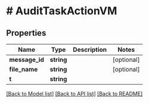 # # AuditTaskActionVM

## Properties

Name | Type | Description | Notes
------------ | ------------- | ------------- | -------------
**message_id** | **string** |  | [optional]
**file_name** | **string** |  | [optional]
**t** | **string** |  |

[[Back to Model list]](../../README.md#models) [[Back to API list]](../../README.md#endpoints) [[Back to README]](../../README.md)
